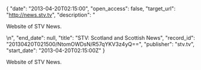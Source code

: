 {
  "date": "2013-04-20T02:15:00", 
  "open_access": false, 
  "target_url": "http://news.stv.tv", 
  "description": "<p>Website of STV News.</p>\n", 
  "end_date": null, 
  "title": "STV: Scotland and Scottish News", 
  "record_id": "20130420T021500/NtomOWDsN/R57qYKV3z4yQ==", 
  "publisher": "stv.tv", 
  "start_date": "2013-04-20T02:15:00Z"
}

<p>Website of STV News.</p>
